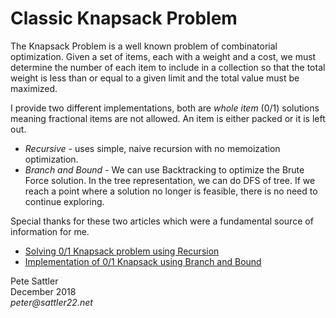 # Classic Knapsack Problem

The Knapsack Problem is a well known problem of combinatorial optimization. Given a set of items, each with a weight and a cost, we must determine the number of each item to include in a collection so that the total weight is less than or equal to a given limit and the total value must be maximized.

I provide two different implementations, both are _whole item_ (0/1) solutions meaning fractional items are not allowed. An item is either packed or it is left out.

* _Recursive_ - uses simple, naive recursion with no memoization optimization.
* _Branch and Bound_ - We can use Backtracking to optimize the Brute Force solution. In the tree representation, we can do DFS of tree. If we reach a point where a solution no longer is feasible, there is no need to continue exploring.

Special thanks for these two articles which were a fundamental source of information for me.

* [Solving 0/1 Knapsack problem using Recursion](http://techieme.in/solving-01-knapsack-problem-using-recursion/) 
* [Implementation of 0/1 Knapsack using Branch and Bound](https://www.geeksforgeeks.org/implementation-of-0-1-knapsack-using-branch-and-bound/)

Pete Sattler  
December 2018  
_peter@sattler22.net_
